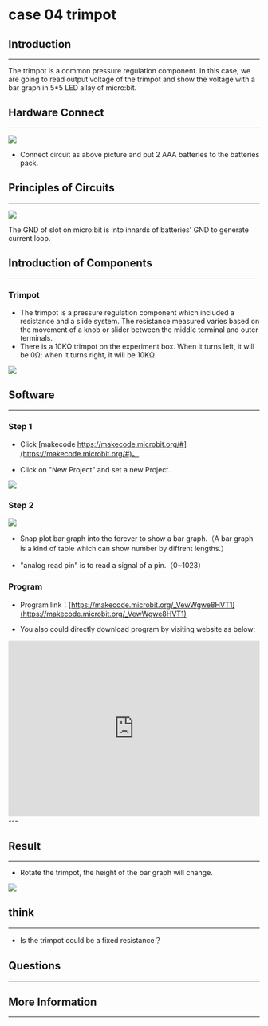 # case 04 trimpot 

## Introduction ##
---
The trimpot is a common pressure regulation component. In this case, we are going to read output voltage of the trimpot and show the voltage with a bar graph in 5*5 LED allay of micro:bit. 
## Hardware Connect ##
---

![](./images/LMsve7H.png)
- Connect circuit as above picture and put 2 AAA batteries to the batteries pack.

## Principles of Circuits ##
---
![](./images/VFmWZkG.png)

The GND of slot on micro:bit is into innards of batteries' GND to generate current loop.


## Introduction of Components ##
---
### Trimpot ###
- The trimpot is a pressure regulation component which included a resistance and a slide system. The resistance measured varies based on the movement of a knob or slider between the middle terminal and outer terminals. 
- There is a 10KΩ trimpot on the experiment box. When it turns left, it will be 0Ω; when it turns right, it will be 10KΩ.

![](./images/jHZQhOu.png)

## Software
---
### Step 1

- Click [makecode https://makecode.microbit.org/#](https://makecode.microbit.org/#)。

- Click on "New Project" and set a new Project.

![](./images/t34k5Zb.png)

### Step 2

![](./images/3Ekc31T.png)

- Snap plot bar graph into the forever to show a bar graph.（A bar graph is a kind of table which can show number by diffrent lengths.）

- "analog read pin" is to read a signal of a pin.（0~1023）

### Program

- Program link：[https://makecode.microbit.org/_VewWgwe8HVT1](https://makecode.microbit.org/_VewWgwe8HVT1)

- You also could directly download program by visiting website as below:

<div style="position:relative;height:0;padding-bottom:70%;overflow:hidden;"><iframe style="position:absolute;top:0;left:0;width:100%;height:100%;" src="https://makecode.microbit.org/#pub:_VewWgwe8HVT1" frameborder="0" sandbox="allow-popups allow-forms allow-scripts allow-same-origin"></iframe></div>  
---


## Result
---
- Rotate the trimpot, the height of the bar graph will change.

![](./images/WDagGas.gif)

## think
---
- Is the trimpot could be a fixed resistance？

## Questions
---


## More Information 
---

